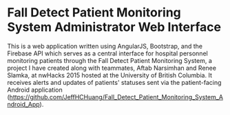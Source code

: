 # Fall Detect Patient Monitoring System Administrator Web Interface
This is a web application written using AngularJS, Bootstrap, and the Firebase API which serves as a central interface for hospital personnel monitoring patients through the Fall Detect Patient Monitoring System, a project I have created along with teammates, Aftab Narsimhan and Renee Slamka, at nwHacks 2015 hosted at the University of British Columbia. It receives alerts and updates of patients' statuses sent via the patient-facing Android application (https://github.com/JeffHCHuang/Fall_Detect_Patient_Monitoring_System_Android_App).
